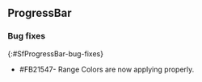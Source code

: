 ## ProgressBar 

### Bug fixes
{:#SfProgressBar-bug-fixes}

* #FB21547- Range Colors are now applying properly.